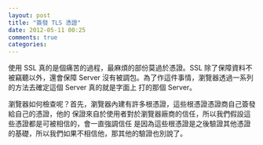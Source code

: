 ```yaml
---
layout: post
title: "簽發 TLS 憑證"
date: 2012-05-11 00:25
comments: true
categories: 
---
```

使用 SSL 真的是個痛苦的過程，最麻煩的部份莫過於憑證。SSL 除了保障資料不被竊聽以外，還會保障
Server 沒有被調包。為了作這件事情，瀏覽器透過一系列的方法去確定這個 Server 真的就是字面上
打的那個 Server。

瀏覽器如何檢查呢？首先，瀏覽器內建有許多根憑證，這些根憑證憑證商自己簽發給自己的憑證，他的
保證來自於使用者對於瀏覽器廠商的信任，所以我們假設這些憑證都是可被相信的，會一直強調信任
是因為這些根憑證是之後驗證其他憑證的基礎，所以我們如果不相信他，那其他的驗證也別說了。
